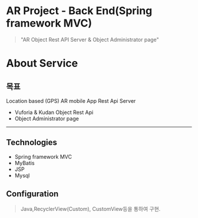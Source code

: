 # AR Project - Back End(Spring framework MVC)
> "AR Object Rest API Server & Object Administrator page"

# About Service

## 목표

Location based (GPS) AR mobile App Rest Api Server 
- Vuforia & Kudan Object Rest Api
- Object Administrator page

- - - 

## Technologies

* Spring framework MVC
* MyBatis
* JSP
* Mysql

## Configuration

> Java,RecyclerView(Custom), CustomView등을 통하여 구현.
 
 

